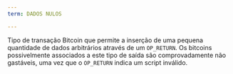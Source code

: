 ```yaml
---
term: DADOS NULOS

---
```

Tipo de transação Bitcoin que permite a inserção de uma pequena quantidade de dados arbitrários através de um `OP_RETURN`. Os bitcoins possivelmente associados a este tipo de saída são comprovadamente não gastáveis, uma vez que o `OP_RETURN` indica um script inválido.